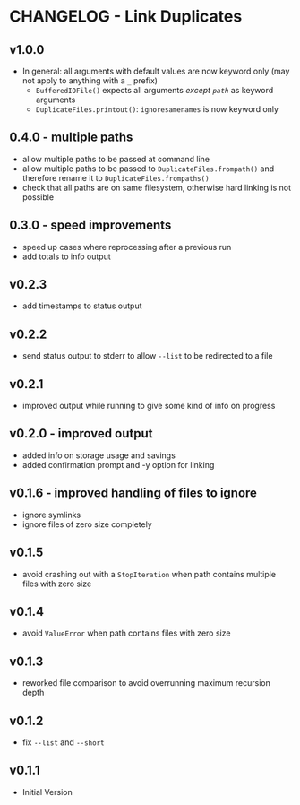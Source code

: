 # CHANGELOG - Link Duplicates

## v1.0.0

- In general: all arguments with default values are now keyword only (may not apply to anything with a `_` prefix)
  - `BufferedIOFile()` expects all arguments _except `path`_ as keyword arguments
  - `DuplicateFiles.printout()`: `ignoresamenames` is now keyword only

## 0.4.0 - multiple paths

- allow multiple paths to be passed at command line
- allow multiple paths to be passed to `DuplicateFiles.frompath()` and therefore rename it to `DuplicateFiles.frompaths()`
- check that all paths are on same filesystem, otherwise hard linking is not possible

## 0.3.0 - speed improvements

- speed up cases where reprocessing after a previous run
- add totals to info output

## v0.2.3

- add timestamps to status output

## v0.2.2

- send status output to stderr to allow `--list` to be redirected to a file

## v0.2.1

- improved output while running to give some kind of info on progress

## v0.2.0 - improved output

- added info on storage usage and savings
- added confirmation prompt and -y option for linking

## v0.1.6 - improved handling of files to ignore

- ignore symlinks
- ignore files of zero size completely

## v0.1.5

- avoid crashing out with a `StopIteration` when path contains multiple files with zero size

## v0.1.4

- avoid `ValueError` when path contains files with zero size

## v0.1.3

- reworked file comparison to avoid overrunning maximum recursion depth

## v0.1.2

- fix `--list` and `--short`

## v0.1.1

- Initial Version
